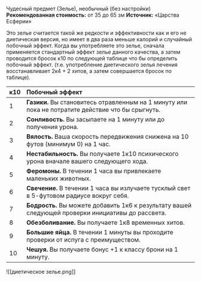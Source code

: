 Чудесный предмет (Зелье), необычный (без настройки)
**Рекомендованная стоимость:** от 35 до 65 зм
**Источник:** «Царства Есферии»

Это зелье считается такой же редкости и эффективности как и его не диетическая версия, но имеет в два раза меньше калорий и случайный побочный эффект. Когда вы употребляете это зелье, сначала применяется стандартный эффект зелье данного качества, а затем проводится бросок к10 по следующей таблице что бы определить побочный эффект. (т.е. употребление диетического зелья лечения восстанавливает 2к4 + 2 хитов, а затем совершается бросок по таблице).

| к10 | Побочный эффект |
|:----|:--|
| 1   | **Газики.** Вы становитесь отравленным на 1 минуту или пока не потратите действие что бы срыгнуть.  |
| 2   | **Сонливость.** Вы засыпаете на 1 минуту или до получения урона. |
| 3   | **Вялость.** Ваша скорость передвижения снижена на 10 футов (минимум 0) на 1 час. |
| 4   | **Нестабильность.** Вы получаете 1к10 психического урона вначале вашего следующего хода. |
| 5   | **Феромоны.** В течении 1 часа вы привлекаете маленьких животных.  |
| 6   | **Свечение.** В течении 1 часа вы излучаете тусклый свет в 5-футовом радиусе вокруг себя.|
| 7   | **Бодрость.** Вы можете добавить 1к6 к результату вашей следующей проверки инициативы до рассвета. |
| 8   | **Обезболивание.** Вы получаете 1к8 временных хитов. |
| 9   | **Большие яйца.** В течении 1 минуты вы проходите проверки от испуга с преимуществом. |
| 10  | **Чешуя.** Вы получаете бонус +1 к классу брони на 1 минуту. |

![[диетическое зелье.png]]
